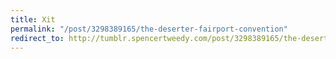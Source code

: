 ```yaml
---
title: Xit
permalink: "/post/3298389165/the-deserter-fairport-convention"
redirect_to: http://tumblr.spencertweedy.com/post/3298389165/the-deserter-fairport-convention
---
```


